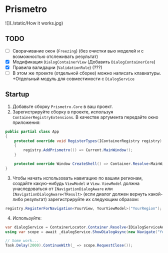 # Prismetro
![](./static/How it works.jpg)

## TODO

- [ ] Сворачивание окон (`Freezing`) (без очистки вью моделей и с возможностью отслеживать результат)
- [x] Модификация `DialogContainerView` (Добавить `DialogContainerCore`)
- [x] Правила валидации (`ValidationRule`) (???)
- [ ] В этом же проекте (отдельной сборке) можно написать клавиатуры. +Отдельный модуль для совместимости с `DialogService`

## Startup

1. Добавьте сборку `Prismetro.Core` в ваш проект.
2. Зарегистрируйте сборку в проекте, используя `ContainerRegistryExtensions`. В качестве аргумента передайте окно приложения:

```C#
public partial class App
{
    protected override void RegisterTypes(IContainerRegistry registry)
    {
        registry.AddPrismetro(() => Current.MainWindow!);
    }

    protected override Window CreateShell() => Container.Resolve<MainWindow>();
}
```

3. Чтобы начать использовать навигацию по вашим регионам, создайте какую-нибудь `ViewModel` и `View`. `ViewModel` должна унаследоваться от `INavigationDialogAware` или `INavigationDialogAware<TResult>` (если диалог должен вернуть какой-либо результат) зарегистрируйте их следующим образом:

```C#
registry.RegisterForNavigation<YourView, YourViewModel>("YourRegion");
```

4. Используйте:

```C#
var dialogService = ContainerLocator.Container.Resolve<IDialogServiceAdapter>();
using var scope = await _dialogService.ShowDialogAsync(new Navigate("YourRegion", new()));

// Some work...
Task.Delay(2000).ContinueWith(_ => scope.RequestClose());
```

